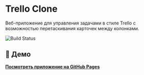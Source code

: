 # Trello Clone

Веб-приложение для управления задачами в стиле Trello с возможностью перетаскивания карточек между колонками.

![Build Status](https://github.com/[YOUR_USERNAME]/trello-clone/workflows/Deploy%20to%20GitHub%20Pages/badge.svg)

## 🚀 Демо

**[Посмотреть приложение на GitHub Pages](https://[YOUR_USERNAME].github.io/trello-clone/)**